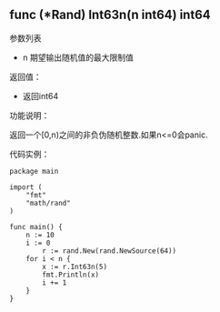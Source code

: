 ## func (*Rand) Int63n(n int64) int64

参数列表

- n 期望输出随机值的最大限制值

返回值：

- 返回int64

功能说明：


返回一个[0,n)之间的非负伪随机整数.如果n<=0会panic.

代码实例：

	package main

	import (
		"fmt"
		"math/rand"
	)

	func main() {
		n := 10
		i := 0
			r := rand.New(rand.NewSource(64))
		for i < n {
			x := r.Int63n(5)
			fmt.Println(x)
			i += 1
		}
	}









